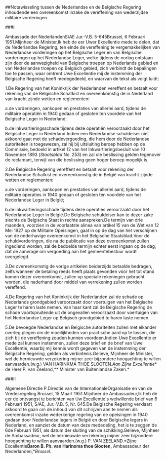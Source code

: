 <meta http-equiv='Content-Type' content='text/html; charset=utf-8' />

##Notawisseling tussen de Nederlandse en de Belgische Regering inhoudende een overeenkomst inzake de vereffening van wederzijdse militaire vorderingen

###I 

Ambassade der NederlandenS/AE Jur.-V.B. 5-645Brussel, 6 Februari 1951.Mijnheer de Minister,Ik heb de eer Uwer Excellentie mede te delen, dat de Nederlandse Regering, ten einde de vereffening te vergemakkelijken van Nederlandse vorderingen op het Belgische Leger en van Belgische vorderingen op het Nederlandse Leger, welke tijdens de oorlog ontstaan zijn door de aanwezigheid van Belgische troepen op Nederlands gebied en van Nederlandse troepen op Belgisch gebied, zich verbindt de bepalingen toe te passen, waar omtrent Uwe Excellentie mij de instemming der Belgische Regering heeft medegedeeld, en waarvan de tekst als volgt luidt:

1.De Regering van het Koninkrijk der Nederlanden vereffent en betaalt voor rekening van de Belgische Schatkist en overeenkomstig de in Nederland van kracht zijnde wetten en reglementen:

a.de vorderingen, aankopen en prestaties van allerlei aard, tijdens de militaire operatiën in 1940 gedaan of gesloten ten voordele van het Belgische Leger in Nederland;

b.de inkwartieringsschade tijdens deze operatiën veroorzaakt door het Belgische Leger in Nederland.Indien een Nederlandse schuldeiser niet akkoord gaat met de schadevergoeding, die hem door de Nederlandse autoriteiten is toegewezen, zal hij bij uitsluiting beroep hebben op de Commissie, bedoeld in artikel 12 van het Inkwartieringsbesluit van 10 November 1893 (*Staatsblad* No. 253) en zal die beslissing gelden tegenover de reclamant, terwijl van die beslissing geen hoger beroep mogelijk is.

2.De Belgische Regering vereffent en betaalt voor rekening der Nederlandse Schatkist en overeenkomstig de in België van kracht zijnde wetten en reglementen:

a.de vorderingen, aankopen en prestaties van allerlei aard, tijdens de militaire operaties in 1940 gedaan of gesloten ten voordele van het Nederlandse Leger in België;

b.de inkwartieringsschade tijdens deze operaties veroorzaakt door het Nederlandse Leger in België.De Belgische schuldeiser kan te dezer zake slechts de Belgische Staat in rechte aanspreken.De termijn van drie maanden, voorzien in de voorlaatste alinea van artikel 15 van de Wet van 12 Mei 1927 op de Militaire Opeisingen, gaat in op de dag van het verschijnen van de onderhavige overeenkomst in het Belgische Staatsblad.Voor de schuldvorderingen, die na de publicatie van deze overeenkomst zullen ingediend worden, zal de bedoelde termijn echter eerst ingaan op de dag, dat de aanvrage om vergoeding aan het gemeentebestuur wordt overgelegd.

3.De overeenkomstig de vorige artikelen beiderzijds betaalde bedragen, zelfs wanneer de betaling reeds heeft plaats gevonden vóór het tot stand komen dezer overeenkomst, zullen op speciale rekeningen gebracht worden, die naderhand door middel van verrekening zullen worden vereffend.

4.De Regering van het Koninkrijk der Nederlanden zal de schade op Nederlands grondgebied veroorzaakt door voertuigen van het Belgische Leger te haren laste nemen. Van haar kant zal de Belgische Regering de schade voortspruitende uit de ongevallen veroorzaakt door voertuigen van het Nederlandse Leger op Belgisch grondgebied te haren laste nemen.

5.De bevoegde Nederlandse en Belgische autoriteiten zullen met elkander overleg plegen om de moeilijkheden van practische aard op te lossen, die zich bij de vereffening zouden kunnen voordoen.Indien Uwe Excellentie er mede zal kunnen instemmen, zullen deze brief en de brief van Uwe Excellentie, waarbij mij kennis wordt gegeven van de instemming der Belgische Regering, gelden als verbintenis.Gelieve, Mijnheer de Minister, wel de hernieuwde verzekering mijner zeer bijzondere hoogachting te willen aanvaarden.(w.g.) VAN HARINXMA THOE SLOOTEN.*Aan Zijne Excellentie** de Heer P. van Zeeland,** Minister van Buitenlandse Zaken.*

###II 

Algemene Directie P.Directie van de InternationaleOrganisatie en van de Vredesregeling.Brussel, 15 Maart 1951.Mijnheer de Ambassadeur,Ik heb de eer de ontvangst te berichten van Uw Excellentie's welwillende brief van 6 Februari 1951, S/AE, Jur.-V.B. 5, Nr. 645.De Belgische Regering verklaart akkoord te gaan om de inhoud van dit schrijven aan te nemen als overeenkomst inzake wederkerige regeling van de opeisingen in 1940 gedaan door Nederlandse legers in België en door Belgische legers in Nederland, en aanziet de datum van deze mededeling, het is te zeggen de 6de Februari 1951, als datum der sluiting van de schikking.Gelieve, Mijnheer de Ambassadeur, wel de hernieuwde verzekering mijner zeer bijzondere hoogachting te willen aanvaarden.(w.g.) P. VAN ZEELAND.*Zijne Excellentie**Baron B. Ph. van Harinxma thoe Slooten,** Ambassadeur der Nederlanden,**Brussel.*
